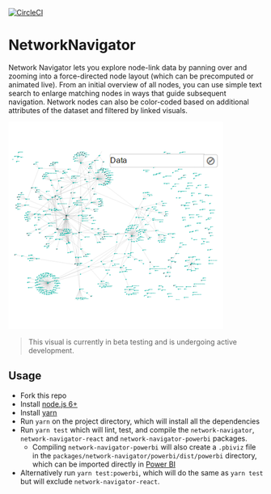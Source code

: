 [![CircleCI](https://circleci.com/gh/Microsoft/PowerBI-visuals-NetworkNavigator/tree/master.svg?style=svg)](https://circleci.com/gh/Microsoft/PowerBI-visuals-NetworkNavigator/tree/master)

# NetworkNavigator

Network Navigator lets you explore node-link data by panning over and zooming into a force-directed node layout (which can be precomputed or animated live). From an initial overview of all nodes, you can use simple text search to enlarge matching nodes in ways that guide subsequent navigation. Network nodes can also be color-coded based on additional attributes of the dataset and filtered by linked visuals.

![Network Navigator](/assets/screenshot.png?raw=true)

> This visual is currently in beta testing and is undergoing active development.

## Usage
* Fork this repo
* Install [node.js 6+](https://nodejs.org)
* Install [yarn](https://yarnpkg.com/lang/en/docs/install)
* Run `yarn` on the project directory, which will install all the dependencies
* Run `yarn test` which will lint, test, and compile the `network-navigator`, `network-navigator-react` and `network-navigator-powerbi` packages.
    * Compiling `network-navigator-powerbi` will also create a `.pbiviz` file in the `packages/network-navigator/powerbi/dist/powerbi` directory, which can be imported directly in [Power BI](https://app.powerbi.com/)
* Alternatively run `yarn test:powerbi`, which will do the same as `yarn test` but will exclude `network-navigator-react`.

